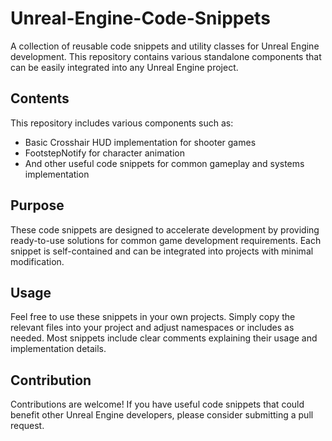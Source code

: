 # Unreal-Engine-Code-Snippets

A collection of reusable code snippets and utility classes for Unreal Engine development. This repository contains various standalone components that can be easily integrated into any Unreal Engine project.

## Contents

This repository includes various components such as:
- Basic Crosshair HUD implementation for shooter games
- FootstepNotify for character animation
- And other useful code snippets for common gameplay and systems implementation

## Purpose

These code snippets are designed to accelerate development by providing ready-to-use solutions for common game development requirements. Each snippet is self-contained and can be integrated into projects with minimal modification.

## Usage

Feel free to use these snippets in your own projects. Simply copy the relevant files into your project and adjust namespaces or includes as needed. Most snippets include clear comments explaining their usage and implementation details.

## Contribution

Contributions are welcome! If you have useful code snippets that could benefit other Unreal Engine developers, please consider submitting a pull request.
